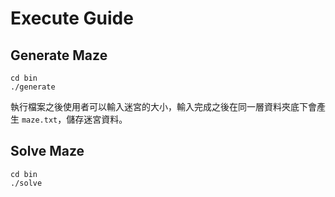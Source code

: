 # Execute Guide
## Generate Maze
```
cd bin
./generate
```
執行檔案之後使用者可以輸入迷宮的大小，輸入完成之後在同一層資料夾底下會產生 `maze.txt`，儲存迷宮資料。
## Solve Maze
```
cd bin
./solve
```
